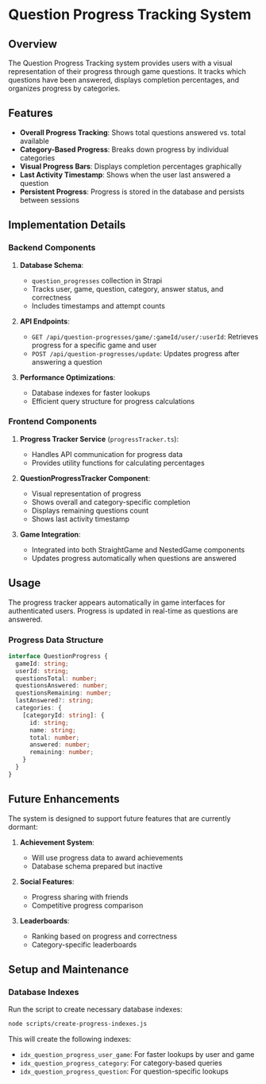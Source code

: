 # Question Progress Tracking System

## Overview

The Question Progress Tracking system provides users with a visual representation of their progress through game questions. It tracks which questions have been answered, displays completion percentages, and organizes progress by categories.

## Features

- **Overall Progress Tracking**: Shows total questions answered vs. total available
- **Category-Based Progress**: Breaks down progress by individual categories
- **Visual Progress Bars**: Displays completion percentages graphically
- **Last Activity Timestamp**: Shows when the user last answered a question
- **Persistent Progress**: Progress is stored in the database and persists between sessions

## Implementation Details

### Backend Components

1. **Database Schema**:
   - `question_progresses` collection in Strapi
   - Tracks user, game, question, category, answer status, and correctness
   - Includes timestamps and attempt counts

2. **API Endpoints**:
   - `GET /api/question-progresses/game/:gameId/user/:userId`: Retrieves progress for a specific game and user
   - `POST /api/question-progresses/update`: Updates progress after answering a question

3. **Performance Optimizations**:
   - Database indexes for faster lookups
   - Efficient query structure for progress calculations

### Frontend Components

1. **Progress Tracker Service** (`progressTracker.ts`):
   - Handles API communication for progress data
   - Provides utility functions for calculating percentages

2. **QuestionProgressTracker Component**:
   - Visual representation of progress
   - Shows overall and category-specific completion
   - Displays remaining questions count
   - Shows last activity timestamp

3. **Game Integration**:
   - Integrated into both StraightGame and NestedGame components
   - Updates progress automatically when questions are answered

## Usage

The progress tracker appears automatically in game interfaces for authenticated users. Progress is updated in real-time as questions are answered.

### Progress Data Structure

```typescript
interface QuestionProgress {
  gameId: string;
  userId: string;
  questionsTotal: number;
  questionsAnswered: number;
  questionsRemaining: number;
  lastAnswered?: string;
  categories: {
    [categoryId: string]: {
      id: string;
      name: string;
      total: number;
      answered: number;
      remaining: number;
    }
  }
}
```

## Future Enhancements

The system is designed to support future features that are currently dormant:

1. **Achievement System**:
   - Will use progress data to award achievements
   - Database schema prepared but inactive

2. **Social Features**:
   - Progress sharing with friends
   - Competitive progress comparison

3. **Leaderboards**:
   - Ranking based on progress and correctness
   - Category-specific leaderboards

## Setup and Maintenance

### Database Indexes

Run the script to create necessary database indexes:

```bash
node scripts/create-progress-indexes.js
```

This will create the following indexes:
- `idx_question_progress_user_game`: For faster lookups by user and game
- `idx_question_progress_category`: For category-based queries
- `idx_question_progress_question`: For question-specific lookups 